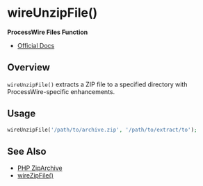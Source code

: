 # wireUnzipFile()

**ProcessWire Files Function**

- [Official Docs](https://processwire.com/api/ref/wireunzipfile/)

## Overview

`wireUnzipFile()` extracts a ZIP file to a specified directory with ProcessWire-specific enhancements.

## Usage

```php
wireUnzipFile('/path/to/archive.zip', '/path/to/extract/to');
```

## See Also
- [PHP ZipArchive](https://www.php.net/manual/en/class.ziparchive.php)
- [wireZipFile()](./wirezipfile-function.md)
